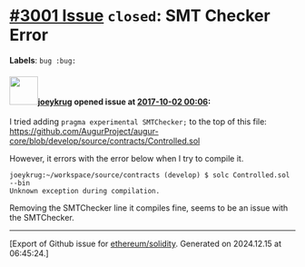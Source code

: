 # [\#3001 Issue](https://github.com/ethereum/solidity/issues/3001) `closed`: SMT Checker Error
**Labels**: `bug :bug:`


#### <img src="https://avatars.githubusercontent.com/u/5925937?u=7c9d3e74b751ee94a39deb89e7b3658a10729c68&v=4" width="50">[joeykrug](https://github.com/joeykrug) opened issue at [2017-10-02 00:06](https://github.com/ethereum/solidity/issues/3001):

I tried adding `pragma experimental SMTChecker;` to the top of this file:
https://github.com/AugurProject/augur-core/blob/develop/source/contracts/Controlled.sol

However, it errors with the error below when I try to compile it.

```
joeykrug:~/workspace/source/contracts (develop) $ solc Controlled.sol --bin
Unknown exception during compilation.
```

Removing the SMTChecker line it compiles fine, seems to be an issue with the SMTChecker.




-------------------------------------------------------------------------------



[Export of Github issue for [ethereum/solidity](https://github.com/ethereum/solidity). Generated on 2024.12.15 at 06:45:24.]
